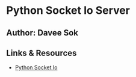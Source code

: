 # Python Socket Io Server

## Author: Davee Sok

## Links & Resources

- [Python Socket Io](https://python-socketio.readthedocs.io/en/latest/server.html)
